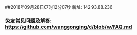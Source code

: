##2018年09月28日07时12分07秒 新址: 142.93.88.236
### 兔友常见问题及解答: https://github.com/wanggonging/d/blob/w/FAQ.md

